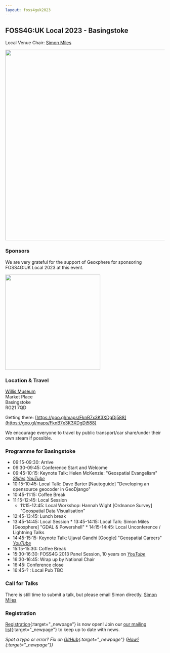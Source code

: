 ```yaml
---
layout: foss4guk2023
---
```


## FOSS4G:UK Local 2023 - Basingstoke

Local Venue Chair: [Simon Miles](mailto:Simon.Miles@geoxphere.com)

<img src="images/willis-museum.jpg" width="600" align="middle">

### Sponsors

We are very grateful for the support of Geoxphere for sponsoring FOSS4G:UK Local 2023 at this event. 

[<img src="images/geoxphere.png" width="300" align="middle">](https://www.geoxphere.com/)


### Location & Travel

[Willis Museum](https://www.openstreetmap.org/node/616858593#map=16/51.2625/-1.0876)<br>
Market Place<br>
Basingstoke<br>
RG21 7QD<br>

Getting there: [https://goo.gl/maps/FknB7x3K3XDgDj588](https://goo.gl/maps/FknB7x3K3XDgDj588)


We encourage everyone to travel by public transport/car share/under their own steam if possible.

### Programme for Basingstoke

* 09:15-09:30: Arrive
* 09:30-09:45: Conference Start and Welcome
* 09:45-10:15: Keynote Talk: Helen McKenzie: "Geospatial Evangelism" *[Slides](https://docs.google.com/presentation/d/1gM5Yg-Z4i_zLo9ae1bPUJtxPd6TLC9r74N6x7K19nd4/edit?usp=sharing) [YouTube](https://youtube.com/live/HWmgegypNBQ?feature=share)*
* 10:15-10:45: Local Talk: Dave Barter [Nautoguide] "Developing an opensource geocoder in GeoDjango"
* 10:45-11:15: Coffee Break
* 11:15-12:45: Local Session
    * 11:15-12:45: Local Workshop: Hannah Wight [Ordnance Survey] "Geospatial Data Visualisation"
* 12:45-13:45: Lunch break
* 13:45-14:45: Local Session
        * 13:45-14:15: Local Talk: Simon Miles [Geoxphere] "GDAL & Powershell"
        * 14:15-14:45: Local Unconference / Lightning Talks
* 14:45-15:15: Keynote Talk: Ujaval Gandhi [Google] "Geospatial Careers" *[YouTube](https://youtube.com/live/vE9RQBUWWUE?feature=share)*
* 15:15-15:30: Coffee Break
* 15:30-16:30: FOSS4G 2013 Panel Session, 10 years on *[YouTube](https://youtube.com/live/2UReJqFle_Y?feature=share)*
* 16:30-16:45: Wrap up by National Chair
* 16:45: Conference close
* 16:45-? : Local Pub TBC


### Call for Talks

There is still time to submit a talk, but please email Simon directly. [Simon Miles](mailto:Simon.Miles@geoxphere.com)


### Registration

[Registration](https://www.eventbrite.co.uk/e/foss4g-uk-local-2023-tickets-663598610307){:target="_newpage"} is now open! Join our [our mailing list](https://lists.osgeo.org/mailman/listinfo/uk){:target="_newpage"} to keep up to date with news. 

*Spot a typo or error? Fix on [GitHub](https://github.com/osgeouk/website/blob/gh-pages/foss4guklocal2023/london.md){:target="_newpage"} ([How?](https://uk.osgeo.org/editing-on-github){:target="_newpage"})*
